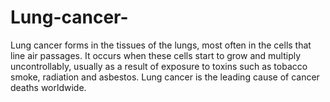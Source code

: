 # Lung-cancer-
Lung cancer forms in the tissues of the lungs, most often in the cells that line air passages. It occurs when these cells start to grow and multiply uncontrollably, usually as a result of exposure to toxins such as tobacco smoke, radiation and asbestos. Lung cancer is the leading cause of cancer deaths worldwide.
